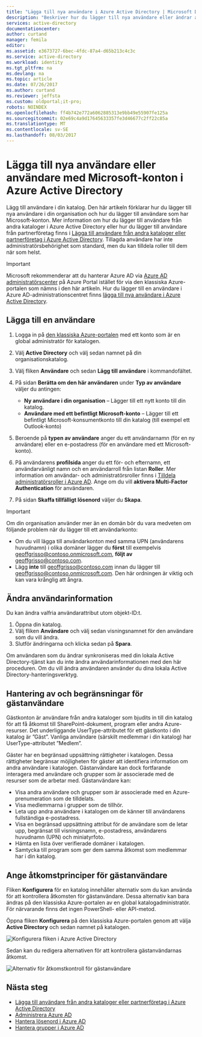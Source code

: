 ```yaml
---
title: "Lägga till nya användare i Azure Active Directory | Microsoft Docs"
description: "Beskriver hur du lägger till nya användare eller ändrar användarinformation i Azure Active Directory."
services: active-directory
documentationcenter: 
author: curtand
manager: femila
editor: 
ms.assetid: e3673727-6bec-4fdc-87a4-d65b213c4c3c
ms.service: active-directory
ms.workload: identity
ms.tgt_pltfrm: na
ms.devlang: na
ms.topic: article
ms.date: 07/26/2017
ms.author: curtand
ms.reviewer: jeffsta
ms.custom: oldportal;it-pro;
robots: NOINDEX
ms.openlocfilehash: ff4b742e772a6062885313e9bb49e55907fe125a
ms.sourcegitcommit: 02e69c4a9d17645633357fe3d46677c2ff22c85a
ms.translationtype: MT
ms.contentlocale: sv-SE
ms.lasthandoff: 08/03/2017
---
```

# <a name="add-new-users-or-users-with-microsoft-accounts-to-azure-active-directory"></a>Lägga till nya användare eller användare med Microsoft-konton i Azure Active Directory
Lägg till användare i din katalog. Den här artikeln förklarar hur du lägger till nya användare i din organisation och hur du lägger till användare som har Microsoft-konton. Mer information om hur du lägger till användare från andra kataloger i Azure Active Directory eller hur du lägger till användare från partnerföretag finns i [Lägga till användare från andra kataloger eller partnerföretag i Azure Active Directory](active-directory-create-users-external.md). Tillagda användare har inte administratörsbehörighet som standard, men du kan tilldela roller till dem när som helst.

> [!IMPORTANT]
> Microsoft rekommenderar att du hanterar Azure AD via [Azure AD administratörscenter](https://aad.portal.azure.com) på Azure Portal istället för via den klassiska Azure-portalen som nämns i den här artikeln. Hur du lägger till en användare i Azure AD-administrationscentret finns [lägga till nya användare i Azure Active Directory](active-directory-users-create-azure-portal.md).

## <a name="add-a-user"></a>Lägga till en användare
1. Logga in på [den klassiska Azure-portalen](https://manage.windowsazure.com) med ett konto som är en global administratör för katalogen.
2. Välj **Active Directory** och välj sedan namnet på din organisationskatalog.
3. Välj fliken **Användare** och sedan **Lägg till användare** i kommandofältet.
4. På sidan **Berätta om den här användaren** under **Typ av användare** väljer du antingen:

   * **Ny användare i din organisation** – Lägger till ett nytt konto till din katalog.
   * **Användare med ett befintligt Microsoft-konto** – Lägger till ett befintligt Microsoft-konsumentkonto till din katalog (till exempel ett Outlook-konto)
5. Beroende på **typen av användare** anger du ett användarnamn (för en ny användare) eller en e-postadress (för en användare med ett Microsoft-konto).
6. På användarens **profilsida** anger du ett för- och efternamn, ett användarvänligt namn och en användarroll från listan **Roller**. Mer information om användar- och administratörsroller finns i [Tilldela administratörsroller i Azure AD](active-directory-assign-admin-roles.md). Ange om du vill **aktivera Multi-Factor Authentication** för användaren.
7. På sidan **Skaffa tillfälligt lösenord** väljer du **Skapa**.

> [!IMPORTANT]
> Om din organisation använder mer än en domän bör du vara medveten om följande problem när du lägger till ett användarkonto:
>
> * Om du vill lägga till användarkonton med samma UPN (användarens huvudnamn) i olika domäner lägger du **först** till exempelvis geoffgrisso@contoso.onmicrosoft.com, **följt av** geoffgrisso@contoso.com.
> * Lägg **inte** till geoffgrisso@contoso.com innan du lägger till geoffgrisso@contoso.onmicrosoft.com. Den här ordningen är viktig och kan vara krånglig att ångra.
>
>

## <a name="change-user-information"></a>Ändra användarinformation
Du kan ändra valfria användarattribut utom objekt-ID:t.

1. Öppna din katalog.
2. Välj fliken **Användare** och välj sedan visningsnamnet för den användare som du vill ändra.
3. Slutför ändringarna och klicka sedan på **Spara**.

Om användaren som du ändrar synkroniseras med din lokala Active Directory-tjänst kan du inte ändra användarinformationen med den här proceduren. Om du vill ändra användaren använder du dina lokala Active Directory-hanteringsverktyg.

## <a name="guest-user-management-and-limitations"></a>Hantering av och begränsningar för gästanvändare
Gästkonton är användare från andra kataloger som bjudits in till din katalog för att få åtkomst till SharePoint-dokument, program eller andra Azure-resurser. Det underliggande UserType-attributet för ett gästkonto i din katalog är ”Gäst”. Vanliga användare (särskilt medlemmar i din katalog) har UserType-attributet ”Medlem”.

Gäster har en begränsad uppsättning rättigheter i katalogen. Dessa rättigheter begränsar möjligheten för gäster att identifiera information om andra användare i katalogen. Gästanvändare kan dock fortfarande interagera med användare och grupper som är associerade med de resurser som de arbetar med. Gästanvändare kan:

* Visa andra användare och grupper som är associerade med en Azure-prenumeration som de tilldelats.
* Visa medlemmarna i grupper som de tillhör.
* Leta upp andra användare i katalogen om de känner till användarens fullständiga e-postadress.
* Visa en begränsad uppsättning attribut för de användare som de letar upp, begränsat till visningsnamn, e-postadress, användarens huvudnamn (UPN) och miniatyrfoto.
* Hämta en lista över verifierade domäner i katalogen.
* Samtycka till program som ger dem samma åtkomst som medlemmar har i din katalog.

## <a name="set-guest-user-access-policies"></a>Ange åtkomstprinciper för gästanvändare
Fliken **Konfigurera** för en katalog innehåller alternativ som du kan använda för att kontrollera åtkomsten för gästanvändare. Dessa alternativ kan bara ändras på den klassiska Azure-portalen av en global katalogadministratör. För närvarande finns det ingen PowerShell- eller API-metod.

Öppna fliken **Konfigurera** på den klassiska Azure-portalen genom att välja **Active Directory** och sedan namnet på katalogen.

![Konfigurera fliken i Azure Active Directory][1]

Sedan kan du redigera alternativen för att kontrollera gästanvändarnas åtkomst.

![Alternativ för åtkomstkontroll för gästanvändare][2]

## <a name="whats-next"></a>Nästa steg
* [Lägga till användare från andra kataloger eller partnerföretag i Azure Active Directory](active-directory-create-users-external.md)
* [Administrera Azure AD](active-directory-administer.md)
* [Hantera lösenord i Azure AD](active-directory-manage-passwords.md)
* [Hantera grupper i Azure AD](active-directory-manage-groups.md)

<!--Image references-->
[1]: ./media/active-directory-create-users/RBACDirConfigTab.png
[2]: ./media/active-directory-create-users/RBACGuestAccessControls.png
